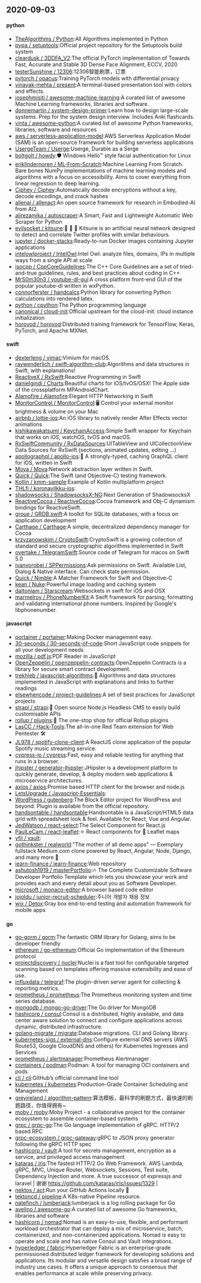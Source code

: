 ## 2020-09-03

#### python
* [TheAlgorithms / Python](https://github.com/TheAlgorithms/Python):All Algorithms implemented in Python
* [pypa / setuptools](https://github.com/pypa/setuptools):Official project repository for the Setuptools build system
* [cleardusk / 3DDFA_V2](https://github.com/cleardusk/3DDFA_V2):The official PyTorch implementation of Towards Fast, Accurate and Stable 3D Dense Face Alignment, ECCV, 2020
* [testerSunshine / 12306](https://github.com/testerSunshine/12306):12306智能刷票，订票
* [pytorch / opacus](https://github.com/pytorch/opacus):Training PyTorch models with differential privacy
* [vinayak-mehta / present](https://github.com/vinayak-mehta/present):A terminal-based presentation tool with colors and effects.
* [josephmisiti / awesome-machine-learning](https://github.com/josephmisiti/awesome-machine-learning):A curated list of awesome Machine Learning frameworks, libraries and software.
* [donnemartin / system-design-primer](https://github.com/donnemartin/system-design-primer):Learn how to design large-scale systems. Prep for the system design interview. Includes Anki flashcards.
* [vinta / awesome-python](https://github.com/vinta/awesome-python):A curated list of awesome Python frameworks, libraries, software and resources
* [aws / serverless-application-model](https://github.com/aws/serverless-application-model):AWS Serverless Application Model (SAM) is an open-source framework for building serverless applications
* [UsergeTeam / Userge](https://github.com/UsergeTeam/Userge):Userge, Durable as a Serge
* [boltgolt / howdy](https://github.com/boltgolt/howdy):🛡️
Windows Hello™ style facial authentication for Linux
* [eriklindernoren / ML-From-Scratch](https://github.com/eriklindernoren/ML-From-Scratch):Machine Learning From Scratch. Bare bones NumPy implementations of machine learning models and algorithms with a focus on accessibility. Aims to cover everything from linear regression to deep learning.
* [Ciphey / Ciphey](https://github.com/Ciphey/Ciphey):Automatically decode encryptions without a key, decode encodings, and crack hashes
* [allenai / allenact](https://github.com/allenai/allenact):An open source framework for research in Embodied-AI from AI2.
* [alirezamika / autoscraper](https://github.com/alirezamika/autoscraper):A Smart, Fast and Lightweight Automatic Web Scraper for Python
* [evilsocket / kitsune](https://github.com/evilsocket/kitsune):🧠
🔎
🤖
Kitsune is an artificial neural network designed to detect and correlate Twitter profiles with similar behaviours.
* [jupyter / docker-stacks](https://github.com/jupyter/docker-stacks):Ready-to-run Docker images containing Jupyter applications
* [intelowlproject / IntelOwl](https://github.com/intelowlproject/IntelOwl):Intel Owl: analyze files, domains, IPs in multiple ways from a single API at scale
* [isocpp / CppCoreGuidelines](https://github.com/isocpp/CppCoreGuidelines):The C++ Core Guidelines are a set of tried-and-true guidelines, rules, and best practices about coding in C++
* [MrS0m30n3 / youtube-dl-gui](https://github.com/MrS0m30n3/youtube-dl-gui):A cross platform front-end GUI of the popular youtube-dl written in wxPython.
* [connorferster / handcalcs](https://github.com/connorferster/handcalcs):Python library for converting Python calculations into rendered latex.
* [python / cpython](https://github.com/python/cpython):The Python programming language
* [canonical / cloud-init](https://github.com/canonical/cloud-init):Official upstream for the cloud-init: cloud instance initialization
* [horovod / horovod](https://github.com/horovod/horovod):Distributed training framework for TensorFlow, Keras, PyTorch, and Apache MXNet.

#### swift
* [dexterleng / vimac](https://github.com/dexterleng/vimac):Vimium for macOS.
* [raywenderlich / swift-algorithm-club](https://github.com/raywenderlich/swift-algorithm-club):Algorithms and data structures in Swift, with explanations!
* [ReactiveX / RxSwift](https://github.com/ReactiveX/RxSwift):Reactive Programming in Swift
* [danielgindi / Charts](https://github.com/danielgindi/Charts):Beautiful charts for iOS/tvOS/OSX! The Apple side of the crossplatform MPAndroidChart.
* [Alamofire / Alamofire](https://github.com/Alamofire/Alamofire):Elegant HTTP Networking in Swift
* [MonitorControl / MonitorControl](https://github.com/MonitorControl/MonitorControl):🖥
Control your external monitor brightness & volume on your Mac
* [airbnb / lottie-ios](https://github.com/airbnb/lottie-ios):An iOS library to natively render After Effects vector animations
* [kishikawakatsumi / KeychainAccess](https://github.com/kishikawakatsumi/KeychainAccess):Simple Swift wrapper for Keychain that works on iOS, watchOS, tvOS and macOS.
* [RxSwiftCommunity / RxDataSources](https://github.com/RxSwiftCommunity/RxDataSources):UITableView and UICollectionView Data Sources for RxSwift (sections, animated updates, editing ...)
* [apollographql / apollo-ios](https://github.com/apollographql/apollo-ios):📱
A strongly-typed, caching GraphQL client for iOS, written in Swift
* [Moya / Moya](https://github.com/Moya/Moya):Network abstraction layer written in Swift.
* [Quick / Quick](https://github.com/Quick/Quick):The Swift (and Objective-C) testing framework.
* [Kotlin / kmm-sample](https://github.com/Kotlin/kmm-sample):Example of Kotlin multiplatform project
* [THLfi / koronavilkku-ios](https://github.com/THLfi/koronavilkku-ios):
* [shadowsocks / ShadowsocksX-NG](https://github.com/shadowsocks/ShadowsocksX-NG):Next Generation of ShadowsocksX
* [ReactiveCocoa / ReactiveCocoa](https://github.com/ReactiveCocoa/ReactiveCocoa):Cocoa framework and Obj-C dynamism bindings for ReactiveSwift.
* [groue / GRDB.swift](https://github.com/groue/GRDB.swift):A toolkit for SQLite databases, with a focus on application development
* [Carthage / Carthage](https://github.com/Carthage/Carthage):A simple, decentralized dependency manager for Cocoa
* [krzyzanowskim / CryptoSwift](https://github.com/krzyzanowskim/CryptoSwift):CryptoSwift is a growing collection of standard and secure cryptographic algorithms implemented in Swift
* [overtake / TelegramSwift](https://github.com/overtake/TelegramSwift):Source code of Telegram for macos on Swift 5.0
* [ivanvorobei / SPPermissions](https://github.com/ivanvorobei/SPPermissions):Ask permissions on Swift. Available List, Dialog & Native interface. Can check state permission.
* [Quick / Nimble](https://github.com/Quick/Nimble):A Matcher Framework for Swift and Objective-C
* [kean / Nuke](https://github.com/kean/Nuke):Powerful image loading and caching system
* [daltoniam / Starscream](https://github.com/daltoniam/Starscream):Websockets in swift for iOS and OSX
* [marmelroy / PhoneNumberKit](https://github.com/marmelroy/PhoneNumberKit):A Swift framework for parsing, formatting and validating international phone numbers. Inspired by Google's libphonenumber.

#### javascript
* [portainer / portainer](https://github.com/portainer/portainer):Making Docker management easy.
* [30-seconds / 30-seconds-of-code](https://github.com/30-seconds/30-seconds-of-code):Short JavaScript code snippets for all your development needs
* [mozilla / pdf.js](https://github.com/mozilla/pdf.js):PDF Reader in JavaScript
* [OpenZeppelin / openzeppelin-contracts](https://github.com/OpenZeppelin/openzeppelin-contracts):OpenZeppelin Contracts is a library for secure smart contract development.
* [trekhleb / javascript-algorithms](https://github.com/trekhleb/javascript-algorithms):📝
Algorithms and data structures implemented in JavaScript with explanations and links to further readings
* [elsewhencode / project-guidelines](https://github.com/elsewhencode/project-guidelines):A set of best practices for JavaScript projects
* [strapi / strapi](https://github.com/strapi/strapi):🚀
Open source Node.js Headless CMS to easily build customisable APIs
* [rollup / plugins](https://github.com/rollup/plugins):🍣
The one-stop shop for official Rollup plugins
* [LasCC / Hack-Tools](https://github.com/LasCC/Hack-Tools):The all-in-one Red Team extension for Web Pentester
🛠
* [JL978 / spotify-clone-client](https://github.com/JL978/spotify-clone-client):A ReactJS clone application of the popular Spotify music streaming service.
* [cypress-io / cypress](https://github.com/cypress-io/cypress):Fast, easy and reliable testing for anything that runs in a browser.
* [jhipster / generator-jhipster](https://github.com/jhipster/generator-jhipster):JHipster is a development platform to quickly generate, develop, & deploy modern web applications & microservice architectures.
* [axios / axios](https://github.com/axios/axios):Promise based HTTP client for the browser and node.js
* [LetsUpgrade / Javascript-Essentials](https://github.com/LetsUpgrade/Javascript-Essentials):
* [WordPress / gutenberg](https://github.com/WordPress/gutenberg):The Block Editor project for WordPress and beyond. Plugin is available from the official repository.
* [handsontable / handsontable](https://github.com/handsontable/handsontable):Handsontable is a JavaScript/HTML5 data grid with spreadsheet look & feel. Available for React, Vue and Angular.
* [JedWatson / react-select](https://github.com/JedWatson/react-select):The Select Component for React.js
* [PaulLeCam / react-leaflet](https://github.com/PaulLeCam/react-leaflet):⚛️
React components for
🍃
Leaflet maps
* [yfii / vault](https://github.com/yfii/vault):
* [gothinkster / realworld](https://github.com/gothinkster/realworld):"The mother of all demo apps" — Exemplary fullstack Medium.com clone powered by React, Angular, Node, Django, and many more
🏅
* [iearn-finance / iearn-finance](https://github.com/iearn-finance/iearn-finance):Web repository
* [ashutosh1919 / masterPortfolio](https://github.com/ashutosh1919/masterPortfolio):🔥
The Complete Customizable Software Developer Portfolio Template which lets you showcase your work and provides each and every detail about you as Software Developer.
* [microsoft / monaco-editor](https://github.com/microsoft/monaco-editor):A browser based code editor
* [jojoldu / junior-recruit-scheduler](https://github.com/jojoldu/junior-recruit-scheduler):주니어 개발자 채용 정보
* [wix / Detox](https://github.com/wix/Detox):Gray box end-to-end testing and automation framework for mobile apps

#### go
* [go-gorm / gorm](https://github.com/go-gorm/gorm):The fantastic ORM library for Golang, aims to be developer friendly
* [ethereum / go-ethereum](https://github.com/ethereum/go-ethereum):Official Go implementation of the Ethereum protocol
* [projectdiscovery / nuclei](https://github.com/projectdiscovery/nuclei):Nuclei is a fast tool for configurable targeted scanning based on templates offering massive extensibility and ease of use.
* [influxdata / telegraf](https://github.com/influxdata/telegraf):The plugin-driven server agent for collecting & reporting metrics.
* [prometheus / prometheus](https://github.com/prometheus/prometheus):The Prometheus monitoring system and time series database.
* [mongodb / mongo-go-driver](https://github.com/mongodb/mongo-go-driver):The Go driver for MongoDB
* [hashicorp / consul](https://github.com/hashicorp/consul):Consul is a distributed, highly available, and data center aware solution to connect and configure applications across dynamic, distributed infrastructure.
* [golang-migrate / migrate](https://github.com/golang-migrate/migrate):Database migrations. CLI and Golang library.
* [kubernetes-sigs / external-dns](https://github.com/kubernetes-sigs/external-dns):Configure external DNS servers (AWS Route53, Google CloudDNS and others) for Kubernetes Ingresses and Services
* [prometheus / alertmanager](https://github.com/prometheus/alertmanager):Prometheus Alertmanager
* [containers / podman](https://github.com/containers/podman):Podman: A tool for managing OCI containers and pods
* [cli / cli](https://github.com/cli/cli):GitHub’s official command line tool
* [kubernetes / kubernetes](https://github.com/kubernetes/kubernetes):Production-Grade Container Scheduling and Management
* [greyireland / algorithm-pattern](https://github.com/greyireland/algorithm-pattern):算法模板，最科学的刷题方式，最快速的刷题路径，你值得拥有~
* [moby / moby](https://github.com/moby/moby):Moby Project - a collaborative project for the container ecosystem to assemble container-based systems
* [grpc / grpc-go](https://github.com/grpc/grpc-go):The Go language implementation of gRPC. HTTP/2 based RPC
* [grpc-ecosystem / grpc-gateway](https://github.com/grpc-ecosystem/grpc-gateway):gRPC to JSON proxy generator following the gRPC HTTP spec
* [hashicorp / vault](https://github.com/hashicorp/vault):A tool for secrets management, encryption as a service, and privileged access management
* [kataras / iris](https://github.com/kataras/iris):The fastest HTTP/2 Go Web Framework. AWS Lambda, gRPC, MVC, Unique Router, Websockets, Sessions, Test suite, Dependency Injection and more. A true successor of expressjs and laravel | 谢谢 https://github.com/kataras/iris/issues/1329 |
* [nektos / act](https://github.com/nektos/act):Run your GitHub Actions locally
🚀
* [tektoncd / pipeline](https://github.com/tektoncd/pipeline):A K8s-native Pipeline resource.
* [natefinch / lumberjack](https://github.com/natefinch/lumberjack):lumberjack is a log rolling package for Go
* [avelino / awesome-go](https://github.com/avelino/awesome-go):A curated list of awesome Go frameworks, libraries and software
* [hashicorp / nomad](https://github.com/hashicorp/nomad):Nomad is an easy-to-use, flexible, and performant workload orchestrator that can deploy a mix of microservice, batch, containerized, and non-containerized applications. Nomad is easy to operate and scale and has native Consul and Vault integrations.
* [hyperledger / fabric](https://github.com/hyperledger/fabric):Hyperledger Fabric is an enterprise-grade permissioned distributed ledger framework for developing solutions and applications. Its modular and versatile design satisfies a broad range of industry use cases. It offers a unique approach to consensus that enables performance at scale while preserving privacy.
